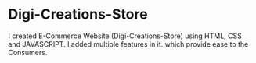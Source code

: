 # Digi-Creations-Store
I created E-Commerce Website (Digi-Creations-Store) using HTML, CSS and JAVASCRIPT. I added multiple features in it. which provide ease to the Consumers.
